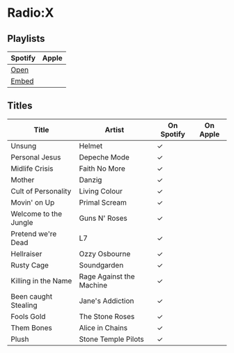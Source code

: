 # Radio:X

## Playlists

| Spotify | Apple |
| ------- | ----- |
| [Open](https://open.spotify.com/user/marauderxtreme/playlist/1faEgGbQdnLybKbjGuGfG9)
| [Embed](https://embed.spotify.com/?uri=spotify%3Auser%3Amarauderxtreme%3Aplaylist%3A1faEgGbQdnLybKbjGuGfG9)

## Titles

| Title                          | Artist                   | On Spotify | On Apple |
| ------------------------------ | ------------------------ | ---------- | -------- |
| Unsung                         | Helmet                   | ✓
| Personal Jesus                 | Depeche Mode             | ✓
| Midlife Crisis                 | Faith No More            | ✓
| Mother                         | Danzig                   | ✓
| Cult of Personality            | Living Colour            | ✓
| Movin' on Up                   | Primal Scream            | ✓
| Welcome to the Jungle          | Guns N' Roses            | ✓
| Pretend we're Dead             | L7                       | ✓
| Hellraiser                     | Ozzy Osbourne            | ✓
| Rusty Cage                     | Soundgarden              | ✓
| Killing in the Name            | Rage Against the Machine | ✓
| Been caught Stealing           | Jane's Addiction         | ✓
| Fools Gold                     | The Stone Roses          | ✓
| Them Bones                     | Alice in Chains          | ✓
| Plush                          | Stone Temple Pilots      | ✓

